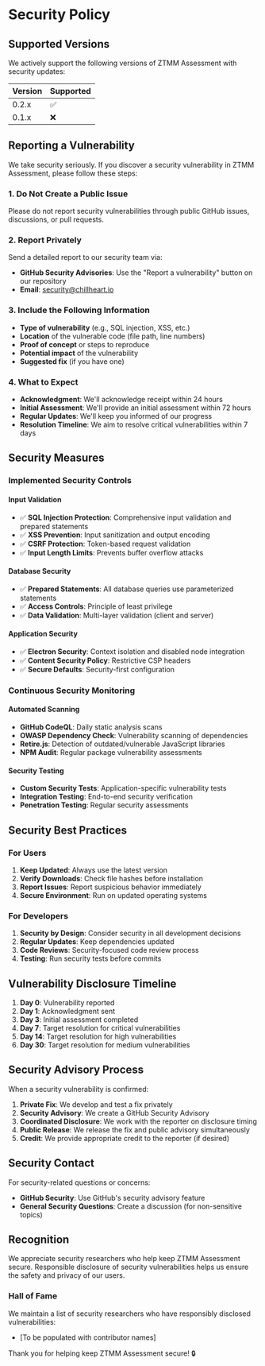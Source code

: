 # Security Policy

## Supported Versions

We actively support the following versions of ZTMM Assessment with security updates:

| Version | Supported          |
| ------- | ------------------ |
| 0.2.x   | :white_check_mark: |
| 0.1.x   | :x:                |

## Reporting a Vulnerability

We take security seriously. If you discover a security vulnerability in ZTMM Assessment, please follow these steps:

### 1. **Do Not** Create a Public Issue
Please do not report security vulnerabilities through public GitHub issues, discussions, or pull requests.

### 2. Report Privately
Send a detailed report to our security team via:
- **GitHub Security Advisories**: Use the "Report a vulnerability" button on our repository
- **Email**: security@chillheart.io

### 3. Include the Following Information
- **Type of vulnerability** (e.g., SQL injection, XSS, etc.)
- **Location** of the vulnerable code (file path, line numbers)
- **Proof of concept** or steps to reproduce
- **Potential impact** of the vulnerability
- **Suggested fix** (if you have one)

### 4. What to Expect
- **Acknowledgment**: We'll acknowledge receipt within 24 hours
- **Initial Assessment**: We'll provide an initial assessment within 72 hours
- **Regular Updates**: We'll keep you informed of our progress
- **Resolution Timeline**: We aim to resolve critical vulnerabilities within 7 days

## Security Measures

### Implemented Security Controls

#### Input Validation
- ✅ **SQL Injection Protection**: Comprehensive input validation and prepared statements
- ✅ **XSS Prevention**: Input sanitization and output encoding
- ✅ **CSRF Protection**: Token-based request validation
- ✅ **Input Length Limits**: Prevents buffer overflow attacks

#### Database Security
- ✅ **Prepared Statements**: All database queries use parameterized statements
- ✅ **Access Controls**: Principle of least privilege
- ✅ **Data Validation**: Multi-layer validation (client and server)

#### Application Security
- ✅ **Electron Security**: Context isolation and disabled node integration
- ✅ **Content Security Policy**: Restrictive CSP headers
- ✅ **Secure Defaults**: Security-first configuration

### Continuous Security Monitoring

#### Automated Scanning
- **GitHub CodeQL**: Daily static analysis scans
- **OWASP Dependency Check**: Vulnerability scanning of dependencies
- **Retire.js**: Detection of outdated/vulnerable JavaScript libraries
- **NPM Audit**: Regular package vulnerability assessments

#### Security Testing
- **Custom Security Tests**: Application-specific vulnerability tests
- **Integration Testing**: End-to-end security verification
- **Penetration Testing**: Regular security assessments

## Security Best Practices

### For Users
1. **Keep Updated**: Always use the latest version
2. **Verify Downloads**: Check file hashes before installation
3. **Report Issues**: Report suspicious behavior immediately
4. **Secure Environment**: Run on updated operating systems

### For Developers
1. **Security by Design**: Consider security in all development decisions
2. **Regular Updates**: Keep dependencies updated
3. **Code Reviews**: Security-focused code review process
4. **Testing**: Run security tests before commits

## Vulnerability Disclosure Timeline

1. **Day 0**: Vulnerability reported
2. **Day 1**: Acknowledgment sent
3. **Day 3**: Initial assessment completed
4. **Day 7**: Target resolution for critical vulnerabilities
5. **Day 14**: Target resolution for high vulnerabilities
6. **Day 30**: Target resolution for medium vulnerabilities

## Security Advisory Process

When a security vulnerability is confirmed:

1. **Private Fix**: We develop and test a fix privately
2. **Security Advisory**: We create a GitHub Security Advisory
3. **Coordinated Disclosure**: We work with the reporter on disclosure timing
4. **Public Release**: We release the fix and public advisory simultaneously
5. **Credit**: We provide appropriate credit to the reporter (if desired)

## Security Contact

For security-related questions or concerns:
- **GitHub Security**: Use GitHub's security advisory feature
- **General Security Questions**: Create a discussion (for non-sensitive topics)

## Recognition

We appreciate security researchers who help keep ZTMM Assessment secure. Responsible disclosure of security vulnerabilities helps us ensure the safety and privacy of our users.

### Hall of Fame
We maintain a list of security researchers who have responsibly disclosed vulnerabilities:
- [To be populated with contributor names]

Thank you for helping keep ZTMM Assessment secure! 🔒
